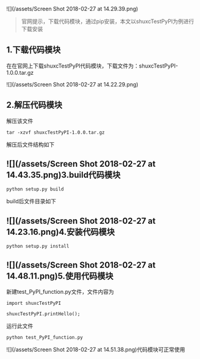 ![](/assets/Screen Shot 2018-02-27 at 14.29.39.png)

> 官网提示，下载代码模块，通过pip安装，本文以shuxcTestPyPI为例进行下载安装

## 1.下载代码模块

在在官网上下载shuxcTestPyPI代码模块，下载文件为：shuxcTestPyPI-1.0.0.tar.gz

![](/assets/Screen Shot 2018-02-27 at 14.22.29.png)

## 2.解压代码模块

解压该文件  

```
tar -xzvf shuxcTestPyPI-1.0.0.tar.gz 
```

解压后文件结构如下

## ![](/assets/Screen Shot 2018-02-27 at 14.43.35.png)3.build代码模块

```
python setup.py build
```

build后文件目录如下

## ![](/assets/Screen Shot 2018-02-27 at 14.23.16.png)4.安装代码模块

```
python setup.py install
```

## ![](/assets/Screen Shot 2018-02-27 at 14.48.11.png)5.使用代码模块

新建test\_PyPI\_function.py文件，文件内容为

```
import shuxcTestPyPI

shuxcTestPyPI.printHello();
```

 运行此文件

```
python test_PyPI_function.py
```

![](/assets/Screen Shot 2018-02-27 at 14.51.38.png)代码模块可正常使用

